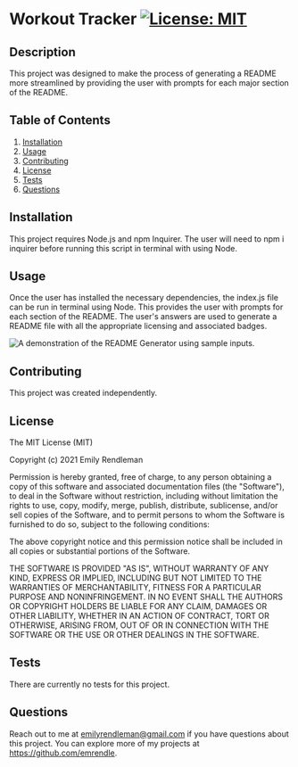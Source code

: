 # Workout Tracker [![License: MIT](https://img.shields.io/badge/License-MIT-yellow.svg)](https://opensource.org/licenses/MIT)

## Description

This project was designed to make the process of generating a README more streamlined by providing the user with prompts for each major section of the README.

## Table of Contents

1. [Installation](#Installation)
2. [Usage](#Usage)
3. [Contributing](#Contributing)
4. [License](#License)
5. [Tests](#Tests)
6. [Questions](#Questions)

## Installation

This project requires Node.js and npm Inquirer. The user will need to npm i inquirer before running this script in terminal with using Node.

## Usage

Once the user has installed the necessary dependencies, the index.js file can be run in terminal using Node. This provides the user with prompts for each section of the README. The user's answers are used to generate a README file with all the appropriate licensing and associated badges.

![A demonstration of the README Generator using sample inputs](assets/READMEGen.gif).

## Contributing

This project was created independently.

## License

The MIT License (MIT)

Copyright (c) 2021 Emily Rendleman

Permission is hereby granted, free of charge, to any person obtaining a copy of this software and associated documentation files (the "Software"), to deal in the Software without restriction, including without limitation the rights to use, copy, modify, merge, publish, distribute, sublicense, and/or sell copies of the Software, and to permit persons to whom the Software is furnished to do so, subject to the following conditions:

The above copyright notice and this permission notice shall be included in all copies or substantial portions of the Software.

THE SOFTWARE IS PROVIDED "AS IS", WITHOUT WARRANTY OF ANY KIND, EXPRESS OR IMPLIED, INCLUDING BUT NOT LIMITED TO THE WARRANTIES OF MERCHANTABILITY, FITNESS FOR A PARTICULAR PURPOSE AND NONINFRINGEMENT. IN NO EVENT SHALL THE AUTHORS OR COPYRIGHT HOLDERS BE LIABLE FOR ANY CLAIM, DAMAGES OR OTHER LIABILITY, WHETHER IN AN ACTION OF CONTRACT, TORT OR OTHERWISE, ARISING FROM, OUT OF OR IN CONNECTION WITH THE SOFTWARE OR THE USE OR OTHER DEALINGS IN THE SOFTWARE.

## Tests

There are currently no tests for this project.

## Questions

Reach out to me at emilyrendleman@gmail.com if you have questions about this project.
You can explore more of my projects at https://github.com/emrendle.
